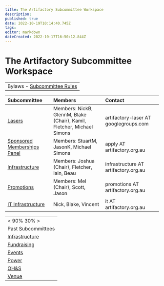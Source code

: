 ```yaml
---
title: The Artifactory Subcommittee Workspace
description: 
published: true
date: 2022-10-19T10:14:40.745Z
tags: 
editor: markdown
dateCreated: 2022-10-17T16:50:12.844Z
---
```


# The Artifactory Subcommittee Workspace

|                                                                                |
|--------------------------------------------------------------------------------|
| Bylaws - [Subcommittee Rules](/committee/committeerulings&#subcommittee_rules) |

| Subcommittee                                                      | Members                                                                | Contact                               |
|:------------------------------------------------------------------|:-----------------------------------------------------------------------|:--------------------------------------|
| [Lasers](/subcommittee/Lasers)                                    | Members: NickB, GlennM, Blake (Chair), Kamil, Fletcher, Michael Simons | artifactory-laser AT googlegroups.com |
| [Sponsored Memberships Panel](/subcommittee/SponsoredMemberships) | Members: StuartM, JasonK, Michael Simons                               | apply AT artifactory.org.au           |
| [Infrastructure](/subcommittee/InfrastructureV2)                  | Members: Joshua (Chair), Fletcher, Iain, Beau                          | infrastructure AT artifactory.org.au  |
| [Promotions](/subcommittee/Promotions)                            | Members: Mel (Chair), Scott, Jason                                     | promotions AT artifactory.org.au      |
| [IT Infrastructure](/subcommittee/it_infrastructure)              | Nick, Blake, Vincent                                                   | it AT artifactory.org.au              |

|                                                |
|------------------------------------------------|
| \< 90% 30% \>                                  |
| Past Subcommittees                             |
| [Infrastructure](/subcommittee/Infrastructure) |
| [Fundraising](/subcommittee/fundraising)       |
| [Events](/subcommittee/events)                 |
| [Power](/subcommittee/power)                   |
| [OH&S](/subcommittee/safety/start)             |
| [Venue](/subcommittee/venue/start)             |
